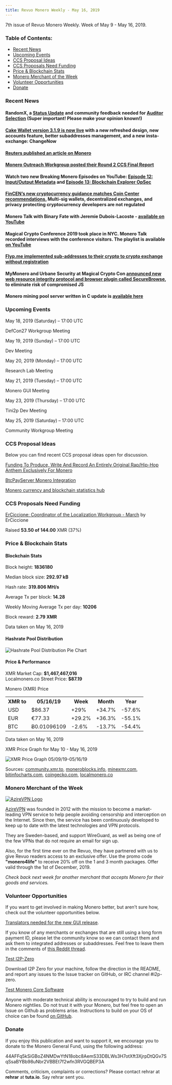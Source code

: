 ```yaml
---
title: Revuo Monero Weekly - May 16, 2019
---
```

7th issue of Revuo Monero Weekly. Week of May 9 - May 16, 2019.
<!--more-->

<h3>Table of Contents:</h3>
<ul class="contents">
    <li><a href="#news">Recent News</a></li>
    <li><a href="#events">Upcoming Events</a></li>
    <li><a href="#ideas">CCS Proposal Ideas</a></li>
    <li><a href="#proposals">CCS Proposals Need Funding</a></li>
    <li><a href="#stats">Price & Blockchain Stats</a></li>
    <li><a href="#merchant">Monero Merchant of the Week</a></li>
    <li><a href="#volunteer">Volunteer Opportunities</a></li>
    <li><a href="#donate">Donate</a></li>
</ul>

<h3 id="news">Recent News</h3>

<div class="newsbyte">
    <h4>RandomX, a <a href="https://www.reddit.com/r/Monero/comments/bmybxn/randomx_status_update/" target="_blank">Status Update</a> and community feedback needed for <a href="https://www.reddit.com/r/Monero/comments/bozr0z/randomx_auditor_selection/" target="_blank">Auditor Selection</a> (Super important! Please make your opinion known!)
    </h4>
</div>

<div class="newsbyte">
    <h4><a href="https://www.reddit.com/r/Monero/comments/bosdwj/update_cake_wallet_version_319_is_now_live_with_a/" target="_blank">Cake Wallet version 3.1.9 is now live</a> with a new refreshed design, new accounts feature, better subaddresses management, and a new insta-exchange: ChangeNow
    </h4>
</div>

<div class="newsbyte">
    <h4><a href="https://www.reuters.com/article/us-crypto-currencies-altcoins-explainer/explainer-privacy-coin-monero-offers-near-total-anonymity-idUSKCN1SL0F0" target="_blank">Reuters published an article on Monero</a>
    </h4>
</div>

<div class="newsbyte">
    <h4><a href="https://www.reddit.com/r/Monero/comments/bonpt3/monero_outreach_round_2_ccs_final_report_see_what/" target="_blank">Monero Outreach Workgroup posted their Round 2 CCS Final Report</a>
    </h4>
</div>

<div class="newsbyte">
    <h4>Watch two new Breaking Monero Episodes on YouTube: <a href="https://youtu.be/-zJpvsj1rWE" target="_blank">Episode 12: Input/Output Metadata</a> and <a href="https://www.youtube.com/watch?v=_A6k4RQ-uIE" target="_blank">Episode 13: Blockchain Explorer OpSec</a>
    </h4>
</div>

<div class="newsbyte">
    <h4><a href="https://coincenter.org/entry/fincen-s-new-cryptocurrency-guidance-matches-coin-center-recommendations" target="_blank">FinCEN’s new cryptocurrency guidance matches Coin Center recommendations.</a> Multi-sig wallets, decentralized exchanges, and privacy protecting cryptocurrency developers are not regulated
    </h4>
</div>

<div class="newsbyte">
    <h4>Monero Talk with Binary Fate with Jeremie Dubois-Lacoste - <a href="https://youtu.be/j7oYXqcfXqU" target="_blank">available on YouTube</a>
    </h4>
</div>

<div class="newsbyte">
    <h4>Magical Crypto Conference 2019 took place in NYC. Monero Talk recorded interviews with the conference visitors. The playlist is available <a href="https://www.youtube.com/playlist?list=PLfJ_JjSwYaa9JNWQ3vn9AR9eGjjWITEbf" target="_blank">on YouTube</a>
    </h4>
</div>

<div class="newsbyte">
    <h4><a href="https://flyp.me/en/#/" target="_blank">Flyp.me implemented sub-addresses to their crypto to crypto exchange without registration</a>
    </h4>
</div>

<div class="newsbyte">
    <h4>MyMonero and Urbane Security at Magical Crypto Con <a href="https://www.reddit.com/r/Monero/comments/bo3vml/mymonero_and_urbane_security_at_magical_crypto/" target="_blank">announced new web resource integrity protocol and browser plugin called SecureBrowse</a>, to eliminate risk of compromised JS
    </h4>
</div>

<div class="newsbyte">
    <h4>Monero mining pool server written in C update is <a href="https://www.reddit.com/r/Monero/comments/bnkyta/github_jtgrassiemoneropool_a_monero_mining_pool/
" target="_blank">available here</a>
    </h4>
</div>


<h3 id="events">Upcoming Events</h3>

<div class="event">
    <p class="date">May 18, 2019 (Saturday) – 17:00 UTC</p>
    <p>DefCon27 Workgroup Meeting</p>
</div>

<div class="event">
    <p class="date" markdown="1">May 19, 2019 (Sunday) – 17:00 UTC</p>
    <p markdown="1">Dev Meeting</p>
</div>

<div class="event">
    <p class="date" markdown="1">May 20, 2019 (Monday) – 17:00 UTC</p>
    <p markdown="1">Research Lab Meeting</p>
</div>

<div class="event">
    <p class="date" markdown="1">May 21, 2019 (Tuesday) – 17:00 UTC</p>
    <p markdown="1">Monero GUI Meeting</p>
</div>

<div class="event">
    <p class="date" markdown="1">May 23, 2019 (Thursday) – 17:00 UTC</p>
    <p markdown="1">Tini2p Dev Meeting</p>
</div>

<div class="event">
    <p class="date" markdown="1">May 25, 2019 (Saturday) – 17:00 UTC</p>
    <p markdown="1">Community Workgroup Meeting</p>
</div>

<h3 id="ideas">CCS Proposal Ideas</h3>

<p>Below you can find recent CCS proposal ideas open for discussion.</p>

<div class="proposal">
<p><a href="https://repo.getmonero.org/monero-project/ccs-proposals/merge_requests/65" target="_blank">Funding To Produce, Write And Record An Entirely Original Rap/Hip-Hop Anthem Exclusively For Monero</a></p>
</div>

<div class="proposal">
<p><a href="https://repo.getmonero.org/monero-project/ccs-proposals/merge_requests/63" target="_blank">BtcPayServer Monero Integration</a></p>
</div>

<div class="proposal">
<p><a href="https://repo.getmonero.org/monero-project/ccs-proposals/merge_requests/58" target="_blank">Monero currency and blockchain statistics hub</a></p>
</div>

<h3 id="proposals">CCS Proposals Need Funding</h3>

<div class="proposal">
    <p><a href="https://ccs.getmonero.org/proposals/ErCiccione-localizations.html" target="_blank">ErCiccione: Coordinator of the Localization Workgroup - March</a> by ErCiccione</p>
    <p>Raised <b>53.50 of 144.00</b> XMR (37%)</p>
</div>

<h3 id="stats">Price & Blockchain Stats</h3>

<h4 class="stat">Blockchain Stats</h4>

<div class="bcstats">
    <p>Block height: <b>1836180</b></p>
    <p>Median block size: <b>292.97 kB</b></p>
    <p>Hash rate: <b>319.806 MH/s</b></p>
    <p>Average Tx per block: <b>14.28</b></p>
    <p>Weekly Moving Average Tx per day: <b>10206</b></p>
    <p>Block reward: <b>2.79 XMR</b></p>
</div>
<p class="note">Data taken on May 16, 2019</p>

<h4 class="stat">Hashrate Pool Distribution</h4>
<p><img src="/img/hashrate-pool-distribution-0516.png" alt="Hashrate Pool Distribution Pie Chart"/></p>

<h4 class="stat">Price & Performance</h4>

<div class="price-intro">XMR Market Cap:  <b>$1,467,467,016</b><br>Localmonero.co Street Price: <b>$87.19</b></div>

<p class="table-title">Monero (XMR) Price</p>
<table class="price-table">
  <tr class="row1">
    <th>XMR to</th>
    <th>05/16/19</th>
    <th>Week</th>
    <th>Month</th>
    <th>Year</th>
  </tr>
  <tr>
    <td data-th="XMR to">USD</td>
    <td data-th="05/16/19">$86.37</td>
    <td data-th="Week" class="green">+29%</td>
    <td data-th="Month" class="green">+34.7%</td>
    <td data-th="Year" class="red">-57.6%</td>
  </tr>
  <tr class="row3">
    <td data-th="XMR to">EUR</td>
    <td data-th="05/16/19">€77.33</td>
    <td data-th="Week" class="green">+29.2%</td>
    <td data-th="Month" class="green">+36.3%</td>
    <td data-th="Year" class="red">-55.1%</td>
  </tr>
  <tr>
    <td data-th="XMR to">BTC</td>
    <td data-th="05/16/19">Ƀ0.01096109</td>
    <td data-th="Week" class="red">-2.6%</td>
    <td data-th="Month" class="red">-13.7%</td>
    <td data-th="Year" class="red">-54.4%</td>
  </tr>
</table>
<p class="note">Data taken on May 16, 2019</p>

<p class="table-title">XMR Price Graph for May 10 - May 16, 2019</p>

![XMR Price Graph 05/09/19-05/16/19](/img/weekly-chart-0516.png "XMR Price Graph 05/09/19-05/16/19") 

Sources: <a href="https://community.xmr.to/explorer/mainnet/" target="_blank">community.xmr.to</a>, <a href="https://moneroblocks.info/stats/transaction-stats" target="_blank">moneroblocks.info</a>, <a href="https://minexmr.com/pools.html" target="_blank">minexmr.com</a>, <a href="https://bitinfocharts.com/monero/" target="_blank">bitinfocharts.com</a>, <a href="https://www.coingecko.com/" target="_blank">coingecko.com</a>, <a href="https://localmonero.co/" target="_blank">localmonero.co</a>

<h3 id="merchant">Monero Merchant of the Week</h3>

<a href="https://www.azirevpn.com/" target="_blank"><img src="/img/og_azirevpn.png" alt="AzireVPN Logo" class="merchant-img" id="azirevpn"></a>

<a href="https://www.azirevpn.com/" target="_blank">AzireVPN</a> was founded in 2012 with the mission to become a market-leading VPN service to help people avoiding censorship and interception on the Internet. Since then, the service has been continuously developed to keep up to date with the latest technologies and VPN protocols. 

They are Sweden-based, and support WireGuard, as well as being one of the few VPNs that do not require an email for sign up.

Also, for the first time ever on the Revuo, they have partnered with us to give Revuo readers access to an exclusive offer. Use the promo code **"monero4life"** to receive 20% off on the 1 and 3 month packages. Offer valid through the 1st of December, 2019.

<i>Check back next week for another merchant that accepts Monero for their goods and services.</i>

<h3 id="volunteer">Volunteer Opportunities</h3>

<p>If you want to get involved in making Monero better, but aren’t sure how, check out the volunteer opportunities below.</p>

<div class="newsbyte">
    <p><a href="https://www.reddit.com/r/Monero/comments/bojcre/the_new_gui_for_the_next_release_is_ready_but_the/" target="_blank">Translators needed for the new GUI release</a>.</p>
</div>

<div class="newsbyte">
    <p>If you know of any merchants or exchanges that are still using a long form payment ID, please let the community know so we can contact them and ask them to integrated addresses or subaddresses. Feel free to leave them in the comments of <a href="https://reddit.com/r/Monero/comments/bib6zq/list_of_services_using_long_payment_ids_a_call/" target="_blank">this Reddit thread</a>.</p>
</div>

<div class="newsbyte">
    <p class="date"><a href="https://github.com/i2p-zero/i2p-zero/releases" target="_blank">Test I2P-Zero</a></p>
    <p>Download I2P Zero for your machine, follow the direction in the README, and report any issues to the Issue tracker on GitHub, or IRC channel #i2p-zero.</p>
</div>

<div class="newsbyte">
    <p class="date"><a href="https://github.com/monero-project/monero" target="_blank">Test Monero Core Software</a></p>
    <p>Anyone with moderate technical ability is encouraged to try to build and run Monero nightlies. Do not trust it with your Monero, but feel free to open an Issue on Github as problems arise. Instructions to build on your OS of choice can be found <a href="https://github.com/monero-project/monero#compiling-monero-from-source" target="_blank">on GitHub</a>. </p>
</div>

<h3 id="donate">Donate</h3>

<p markdown="1">If you enjoy this publication and want to support it, we encourage you to donate to the Monero General Fund, using the following address:</p>

<p class="address" markdown="1">44AFFq5kSiGBoZ4NMDwYtN18obc8AemS33DBLWs3H7otXft3XjrpDtQGv7SqSsaBYBb98uNbr2VBBEt7f2wfn3RVGQBEP3A</p>

<!--p><a href="monero:44AFFq5kSiGBoZ4NMDwYtN18obc8AemS33DBLWs3H7otXft3XjrpDtQGv7SqSsaBYBb98uNbr2VBBEt7f2wfn3RVGQBEP3A" class="qr"><img src="/img/donate-monero.png"></a></p-->

Comments, criticism, complaints or corrections? Please contact rehrar at **rehrar** at **tuta.io**. Say rehrar sent you.